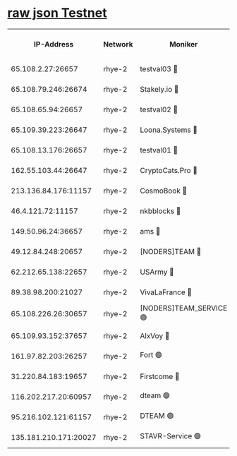 
[raw json Testnet](https://rpc-check.quickt.stavr.tech/quickt/rpc-quickt-result.json)
=


<table><tr><th>IP-Address</th><th>Network</th><th>Moniker</th><th>Latest Block Height</th><th>Earliest Block Height</th><th>Catching Up</th><th>Tx Index</th><th>Voting Power</th><th>Scan Time</th></tr><tr><td>65.108.2.27:26657</td><td>rhye-2</td><td>testval03 🔴</td><td>556971</td><td>1</td><td>False</td><td>on</td><td>11002050</td><td>2024-01-29T05:14:53.284117348UTC</td></tr><tr><td>65.108.79.246:26674</td><td>rhye-2</td><td>Stakely.io 🔴</td><td>556971</td><td>1</td><td>False</td><td>on</td><td>10010</td><td>2024-01-29T05:14:55.747060340UTC</td></tr><tr><td>65.108.65.94:26657</td><td>rhye-2</td><td>testval02 🔴</td><td>556972</td><td>1</td><td>False</td><td>on</td><td>11002050</td><td>2024-01-29T05:14:58.572837282UTC</td></tr><tr><td>65.109.39.223:26647</td><td>rhye-2</td><td>Loona.Systems 🔴</td><td>556972</td><td>1</td><td>False</td><td>off</td><td>86949</td><td>2024-01-29T05:15:01.429233548UTC</td></tr><tr><td>65.108.13.176:26657</td><td>rhye-2</td><td>testval01 🔴</td><td>556972</td><td>1</td><td>False</td><td>on</td><td>13082010</td><td>2024-01-29T05:15:02.206844761UTC</td></tr><tr><td>162.55.103.44:26647</td><td>rhye-2</td><td>CryptoCats.Pro 🔴</td><td>556978</td><td>1</td><td>False</td><td>off</td><td>9999</td><td>2024-01-29T05:15:34.757855771UTC</td></tr><tr><td>213.136.84.176:11157</td><td>rhye-2</td><td>CosmoBook 🔴</td><td>556976</td><td>65301</td><td>False</td><td>off</td><td>1528057</td><td>2024-01-29T05:15:28.240956152UTC</td></tr><tr><td>46.4.121.72:11157</td><td>rhye-2</td><td>nkbblocks 🔴</td><td>556969</td><td>70101</td><td>False</td><td>off</td><td>81491</td><td>2024-01-29T05:14:45.128611150UTC</td></tr><tr><td>149.50.96.24:36657</td><td>rhye-2</td><td>ams 🔴</td><td>556975</td><td>133501</td><td>False</td><td>on</td><td>10786</td><td>2024-01-29T05:15:17.655842667UTC</td></tr><tr><td>49.12.84.248:20657</td><td>rhye-2</td><td>[NODERS]TEAM 🔴</td><td>556975</td><td>146001</td><td>False</td><td>on</td><td>59690</td><td>2024-01-29T05:15:15.137200603UTC</td></tr><tr><td>62.212.65.138:22657</td><td>rhye-2</td><td>USArmy 🔴</td><td>556971</td><td>198001</td><td>False</td><td>on</td><td>59069</td><td>2024-01-29T05:14:52.457789365UTC</td></tr><tr><td>89.38.98.200:21027</td><td>rhye-2</td><td>VivaLaFrance 🔴</td><td>556970</td><td>220501</td><td>False</td><td>off</td><td>10000</td><td>2024-01-29T05:14:47.594620886UTC</td></tr><tr><td>65.108.226.26:30657</td><td>rhye-2</td><td>[NODERS]TEAM_SERVICE 🟢</td><td>556972</td><td>241501</td><td>False</td><td>on</td><td>0</td><td>2024-01-29T05:15:01.799083192UTC</td></tr><tr><td>65.109.93.152:37657</td><td>rhye-2</td><td>AlxVoy 🔴</td><td>556970</td><td>315173</td><td>False</td><td>on</td><td>143351</td><td>2024-01-29T05:14:50.093386560UTC</td></tr><tr><td>161.97.82.203:26257</td><td>rhye-2</td><td>Fort 🟢</td><td>556969</td><td>330438</td><td>False</td><td>on</td><td>0</td><td>2024-01-29T05:14:44.781331905UTC</td></tr><tr><td>31.220.84.183:19657</td><td>rhye-2</td><td>Firstcome 🔴</td><td>556970</td><td>409501</td><td>False</td><td>off</td><td>724902</td><td>2024-01-29T05:14:52.863244460UTC</td></tr><tr><td>116.202.217.20:60957</td><td>rhye-2</td><td>dteam 🟢</td><td>556972</td><td>421794</td><td>False</td><td>on</td><td>0</td><td>2024-01-29T05:14:58.975311843UTC</td></tr><tr><td>95.216.102.121:61157</td><td>rhye-2</td><td>DTEAM 🟢</td><td>556971</td><td>550601</td><td>False</td><td>on</td><td>0</td><td>2024-01-29T05:14:56.090955244UTC</td></tr><tr><td>135.181.210.171:20027</td><td>rhye-2</td><td>STAVR-Service 🟢</td><td>556974</td><td>555001</td><td>False</td><td>on</td><td>0</td><td>2024-01-29T05:15:12.787866053UTC</td></tr></table>
